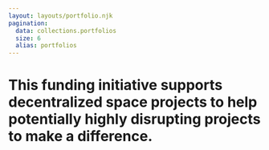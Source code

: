 ```yaml
---
layout: layouts/portfolio.njk
pagination:
  data: collections.portfolios
  size: 6
  alias: portfolios
---
```

# This funding initiative supports <span>decentralized space</span> projects to help potentially highly <span>disrupting</span> projects <span>to make a difference.</span>
